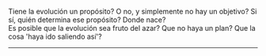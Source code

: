 Tiene la evolución un propósito? O no, y simplemente no hay un objetivo? Si sí, quién determina ese propósito? Donde nace?  
Es posible que la evolución sea fruto del azar? Que no haya un plan? Que la cosa 'haya ido saliendo así'?

---
